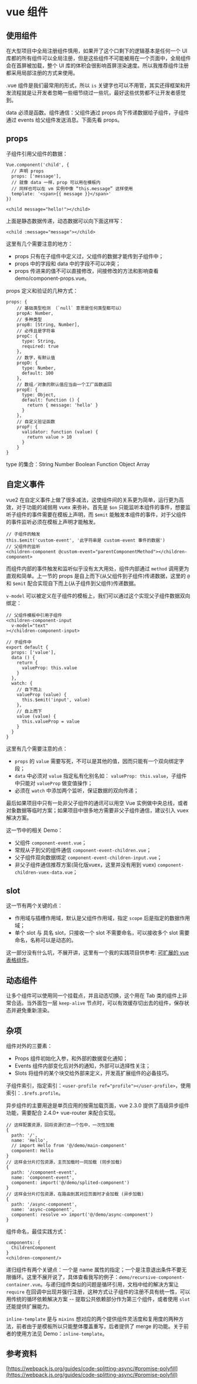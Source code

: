 # vue 组件

## 使用组件

在大型项目中全局注册组件慎用，如果开了这个口剩下的逻辑基本是任何一个 UI 库都的所有组件可以全局注册，但是这些组件不可能被用在一个页面中，全局组件会在首屏被加载，整个 UI 库的体积会很影响首屏渲染速度。所以我推荐组件注册都采用局部注册的方式来使用。

.vue 组件是我们最常用的形式，所以 `is` 关键字也可以不用管，其实还得框架和开发流程就是让开发者忽略一些细节绕过一些坑，最好这些优势都不让开发者感觉到。

data 必须是函数。组件通信：父组件通过 props 向下传递数据给子组件，子组件通过 events 给父组件发送消息。下面先看 props。

## props

子组件引用父组件的数据：

    Vue.component('child', {
      // 声明 props
      props: ['message'],
      // 就像 data 一样，prop 可以用在模板内
      // 同样也可以在 vm 实例中像 “this.message” 这样使用
      template: '<span>{{ message }}</span>'
    })
    
    <child message="hello!"></child>

上面是静态数据传递，动态数据可以向下面这样写：

    <child :message="message"></child>

这里有几个需要注意的地方：

- props 只有在子组件中定义过，父组件的数据才能传到子组件中；
- props 中的字段和 data 中的字段不可以冲突；
- props 传进来的值不可以直接修改，间接修改的方法和影响查看 demo/component-props.vue。

props 定义和验证的几种方式：

    props: {
        // 基础类型检测 （`null` 意思是任何类型都可以）
        propA: Number,
        // 多种类型
        propB: [String, Number],
        // 必传且是字符串
        propC: {
          type: String,
          required: true
        },
        // 数字，有默认值
        propD: {
          type: Number,
          default: 100
        },
        // 数组／对象的默认值应当由一个工厂函数返回
        propE: {
          type: Object,
          default: function () {
            return { message: 'hello' }
          }
        },
        // 自定义验证函数
        propF: {
          validator: function (value) {
            return value > 10
          }
        }
    }

type 的集合：String Number Boolean Function Object Array

## 自定义事件

vue2 在自定义事件上做了很多减法，这使组件间的关系更为简单，运行更为高效，对于功能的减弱用 vuex 来弥补。首先是 `$on` 只能监听本组件的事件，想要监听子组件的事件需要在模板上声明，而 `$emit` 能触发本组件的事件，对于父组件的事件监听必须在模板上声明才能触发。

    // 子组件的触发
    this.$emit('custom-event', '此字符串是 custom-event 事件的数据')
    // 父组件的监听
    <children-component @custom-event="parentComponentMethod"></children-component>

而组件内部的事件触发和监听似乎没有太大用处，组件内部通过 `method` 调用更为直观和简单。上一节的 props 是自上而下(从父组件到子组件)传递数据，这里的 `@` 和 `$emit` 配合实现自下而上(从子组件到父组件)传递数据。

`v-model` 可以被定义在子组件的模板上，我们可以通过这个实现父子组件数据双向绑定：

    // 父组件模板中引用子组件
    <children-component-input
      v-model="text"
    ></children-component-input>

    // 子组件中
    export default {
      props: ['value'],
      data () {
        return {
          valueProp: this.value
        }
      },
      watch: {
        // 自下而上
        valueProp (value) {
          this.$emit('input', value)
        },
        // 自上而下
        value (value) {
          this.valueProp = value
        }
      }
    }

这里有几个需要注意的点：

- `props` 的 `value` 需要写死，不可以是其他的值，因而只能有一个双向绑定字段；
- `data` 中必须对 `value` 指定私有化别名如： `valueProp: this.value`，子组件中只能对 `valueProp` 做变值操作；
- 必须在 `watch` 中添加两个监听，保证数据的双向传递；

最后如果项目中只有一处非父子组件的通讯可以用空 Vue 实例做中央总线，或者对象数据等临时方案；如果项目中很多地方需要非父子组件通信，建议引入 vuex 解决方案。

这一节中的相关 Demo：

- 父组件 `component-event.vue`；
- 常规从子到父的组件通信 `component-event-children.vue`；
- 父子组件双向数据绑定 `component-event-children-input.vue`；
- 非父子组件通信推荐方案(简化版vuex，这里并没有用到 vuex) `component-children-vuex-data.vue`；

## slot

这一节有两个关键的点：

- 作用域与插槽作用域，默认是父组件作用域，指定 `scope` 后是指定的数据作用域；
- 单个 slot 与 具名 slot，只接收一个 slot 不需要命名，可以接收多个 slot 需要命名，名称可以是动态的。

这一部分没有什么坑，不展开讲，这里有一个我的实践项目供参考: [可扩展的 vue 表格组件](https://github.com/longze/vue-scalable-table)。

## 动态组件

让多个组件可以使用同一个挂载点，并且动态切换，这个用在 Tab 类的组件上非常合适。当外面包一层 `keep-alive` 节点时，可以有效缓存切出去的组件，保存状态并避免重新渲染。

## 杂项

组件对外的三要素：

- Props 组件初始化入参，和外部的数据变化通知；
- Events 组件内部变化后对外的通知，外部可以选择性关注；
- Slots 将组件的某个块交给外部来定义，开发高扩展组件的必备技巧。

子组件索引，指定索引：`<user-profile ref="profile"></user-profile>`，使用索引：`.$refs.profile`。

异步组件的主要用途是单页应用的按需加载页面，vue 2.3.0 提供了高级异步组件功能，需要配合 2.4.0+ vue-router 来配合实现。

    // 这样配置资源，回将资源打进一个包中，一次性加载
    {
      path: '/',
      name: 'Hello',
      // import Hello from '@/demo/main-component'
      component: Hello
    }
    // 这样会分片打包资源，主页加载时一同加载 (同步加载)
    {
      path: '/component-event',
      name: 'component-event',
      component: import('@/demo/splited-component')
    }
    // 这样会分片打包资源，在路由到其对应页面时才会加载 (异步加载)
    {
      path: '/async-component',
      name: 'async-component',
      component: resolve => import('@/demo/async-component')
    }
        
组件命名，最佳实践方式：

    components: {
      ChildrenComponent
    }
    <children-component/>


递归组件有两个关键点：一个是 name 属性的指定；一个是注意退出条件不要无限循环。这里不展开说了，具体查看我写的例子：`demo/recursive-component-container.vue`。与递归组件类似的问题是循环引用，文档中给的解决方案让 `require` 在回调中出现并强行注册，这种方式让子组件的注册不具有统一性，可以用传统的循环依赖解决方案 -- 提取公共依赖部分作为第三个组件，或者使用 `slot` 还能提供扩展能力。

`inline-template` 是与 `mixins` 想对应的两个提供组件灵活度和复用度的两种方法，前者由于是模板所以只能整体覆盖重写，后者提供了 merge 的功能。关于前者的使用方法见 Demo：`inline-template`。

## 参考资料

[https://webpack.js.org/guides/code-splitting-async/#promise-polyfill](https://webpack.js.org/guides/code-splitting-async/#promise-polyfill)